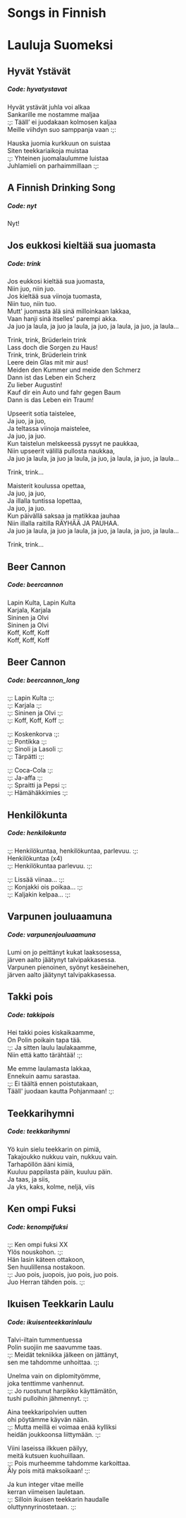 # Songs in Finnish                                                                                                                  
# Lauluja Suomeksi                                                                                                                  
                                                                                                                  
## Hyvät Ystävät  
##### Code: hyvatystavat  
  
Hyvät ystävät juhla voi alkaa  
Sankarille me nostamme maljaa  
:;: Tääll’ ei juodakaan kolmosen kaljaa  
Meille viihdyn suo samppanja vaan :;:  
  
Hauska juomia kurkkuun on suistaa  
Siten teekkariaikoja muistaa  
:;: Yhteinen juomalaulumme luistaa  
Juhlamieli on parhaimmillaan :;:  
  
## A Finnish Drinking Song  
##### Code: nyt  
  
Nyt!  
  
## Jos eukkosi kieltää sua juomasta  
##### Code: trink  
  
Jos eukkosi kieltää sua juomasta,  
Niin juo, niin juo.  
Jos kieltää sua viinoja tuomasta,  
Niin tuo, niin tuo.  
Mutt' juomasta älä sinä milloinkaan lakkaa,  
Vaan hanji sinä itselles' parempi akka.  
Ja juo ja laula, ja juo ja laula, ja juo, ja laula, ja juo, ja laula...  
  
Trink, trink, Brüderlein trink  
Lass doch die Sorgen zu Haus!  
Trink, trink, Brüderlein trink  
Leere dein Glas mit mir aus!  
Meiden den Kummer und meide den Schmerz  
Dann ist das Leben ein Scherz  
Zu lieber Augustin!  
Kauf dir ein Auto und fahr gegen Baum  
Dann is das Leben ein Traum!  
  
Upseerit sotia taistelee,  
Ja juo, ja juo,  
Ja teltassa viinoja maistelee,  
Ja juo, ja juo.  
Kun taistelun melskeessä pyssyt ne paukkaa,  
Niin upseerit välillä pullosta naukkaa,  
Ja juo ja laula, ja juo ja laula, ja juo, ja laula, ja juo, ja laula...  
  
Trink, trink...  
  
Maisterit koulussa opettaa,  
Ja juo, ja juo,  
Ja illalla tuntissa lopettaa,  
Ja juo, ja juo.  
Kun päivällä saksaa ja matikkaa jauhaa  
Niin illalla raitilla RÄYHÄÄ JA PAUHAA.  
Ja juo ja laula, ja juo ja laula, ja juo, ja laula, ja juo, ja laula...  
  
Trink, trink...  
  
## Beer Cannon  
##### Code: beercannon  
  
Lapin Kulta, Lapin Kulta  
Karjala, Karjala  
Sininen ja Olvi  
Sininen ja Olvi  
Koff, Koff, Koff  
Koff, Koff, Koff  
  
## Beer Cannon  
##### Code: beercannon_long  
  
:;: Lapin Kulta :;:  
:;: Karjala :;:  
:;: Sininen ja Olvi :;:  
:;: Koff, Koff, Koff :;:  
  
:;: Koskenkorva :;:  
:;: Pontikka :;:  
:;: Sinoli ja Lasoli :;:  
:;: Tärpätti :;:  
  
:;: Coca-Cola :;:  
:;: Ja-affa :;:  
:;: Spraitti ja Pepsi :;:  
:;: Hämähäkkimies :;:  
  
## Henkilökunta  
##### Code: henkilokunta  
  
:;: Henkilökuntaa, henkilökuntaa, parlevuu. :;:  
Henkilökuntaa (x4)  
:;: Henkilökuntaa parlevuu. :;:  
  
:;: Lissää viinaa... :;:  
:;: Konjakki ois poikaa... :;:  
:;: Kaljakin kelpaa... :;:  
  
## Varpunen jouluaamuna  
##### Code: varpunenjouluaamuna  
  
Lumi on jo peittänyt kukat laaksosessa,  
järven aalto jäätynyt talvipakkasessa.  
Varpunen pienoinen, syönyt kesäeinehen,  
järven aalto jäätynyt talvipakkasessa.  
  
## Takki pois  
##### Code: takkipois  
  
Hei takki poies kiskaikaamme,  
On Polin poikain tapa tää.  
:;: Ja sitten laulu laulakaamme,  
Niin että katto tärähtää! :;:  
  
Me emme laulamasta lakkaa,  
Ennekuin aamu sarastaa.  
:;: Ei täältä ennen poistutakaan,  
Tääll' juodaan kautta Pohjanmaan! :;:  
  
## Teekkarihymni  
##### Code: teekkarihymni  
  
Yö kuin sielu teekkarin on pimiä,  
Takajoukko nukkuu vain, nukkuu vain.  
Tarhapöllön ääni kimiä,  
Kuuluu pappilasta päin, kuuluu päin.  
Ja taas, ja siis,  
Ja yks, kaks, kolme, neljä, viis  
  
## Ken ompi Fuksi  
##### Code: kenompifuksi  
  
:;: Ken ompi fuksi XX  
Ylös nouskohon. :;:  
Hän lasin käteen ottakoon,  
Sen huulillensa nostakoon.  
:;: Juo pois, juopois, juo pois, juo pois.  
Juo Herran tähden pois. :;:  
  
## Ikuisen Teekkarin Laulu  
##### Code: ikuisenteekkarinlaulu  
  
Talvi-iltain tummentuessa  
Polin suojiin me saavumme taas.  
:;: Meidät tekniikka jälkeen on jättänyt,  
sen me tahdomme unhoittaa. :;:  
  
Unelma vain on diplomityömme,  
joka tenttimme vanhennut.  
:;: Jo ruostunut harpikko käyttämätön,  
tushi pulloihin jähmennyt. :;:  
  
Aina teekkaripolvien uutten  
ohi pöytämme käyvän nään.  
:;: Mutta meillä ei voimaa enää kylliksi  
heidän joukkoonsa liittymään. :;:  
  
Viini laseissa ilkkuen päilyy,  
meitä kutsuen kuohuillaan.  
:;: Pois murheemme tahdomme karkoittaa.  
Äly pois mitä maksoikaan! :;:  
  
Ja kun integer vitae meille  
kerran viimeisen lauletaan.  
:;: Silloin ikuisen teekkarin haudalle  
oluttynnyrinostetaan. :;:  
  
